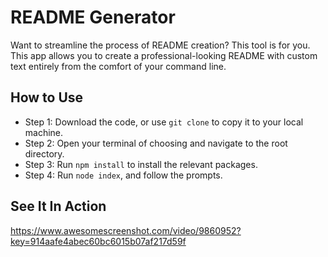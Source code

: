 # README Generator

Want to streamline the process of README creation? This tool is for you. This app allows you to create a professional-looking README with custom text entirely from the comfort of your command line.

## How to Use

- Step 1: Download the code, or use `git clone` to copy it to your local machine.
- Step 2: Open your terminal of choosing and navigate to the root directory.
- Step 3: Run `npm install` to install the relevant packages.
- Step 4: Run `node index`, and follow the prompts.

## See It In Action

https://www.awesomescreenshot.com/video/9860952?key=914aafe4abec60bc6015b07af217d59f
